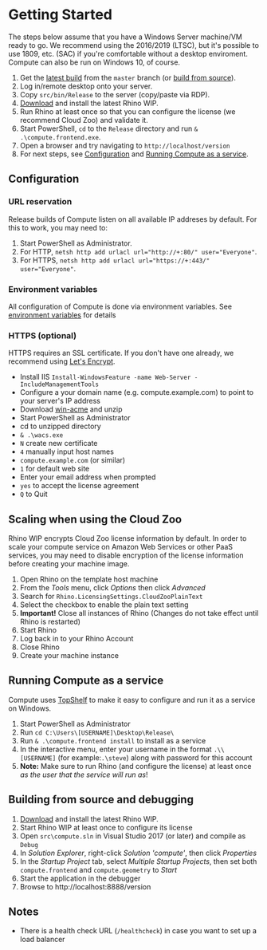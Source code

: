 # Getting Started

The steps below assume that you have a Windows Server machine/VM ready to go. We recommend using the 2016/2019 (LTSC), but it's possible to use 1809, etc. (SAC) if you're comfortable without a desktop enviroment. Compute can also be run on Windows 10, of course.

1. Get the [latest build](https://ci.appveyor.com/project/mcneel/compute-rhino3d/branch/master/artifacts) from the `master` branch (or [build from source](#building-from-source)).
1. Log in/remote desktop onto your server.
1. Copy `src/bin/Release` to the server (copy/paste via RDP).
1. [Download](https://www.rhino3d.com/download/rhino/wip) and install the latest Rhino WIP.
1. Run Rhino at least once so that you can configure the license (we recommend Cloud Zoo) and validate it.
1. Start PowerShell, `cd` to the `Release` directory and run `& .\compute.frontend.exe`.
1. Open a browser and try navigating to `http://localhost/version`
1. For next steps, see [Configuration](#configuration) and [Running Compute as a service](#running-compute-as-a-service).

## Configuration

### URL reservation

Release builds of Compute listen on all available IP addreses by default. For this to work, you may need to:

1. Start PowerShell as Administrator.
1. For HTTP, `netsh http add urlacl url="http://+:80/" user="Everyone"`.
1. For HTTPS, `netsh http add urlacl url="https://+:443/" user="Everyone"`.

### Environment variables

All configuration of Compute is done via environment variables.
See [environment variables](environment_variables.md) for details

### HTTPS (optional)

HTTPS requires an SSL certificate. If you don't have one already, we recommend using [Let's Encrypt](https://letsencrypt.org).

- Install IIS
  `Install-WindowsFeature -name Web-Server -IncludeManagementTools`
- Configure a your domain name (e.g. compute.example.com) to point to your server's IP address
- Download [win-acme](https://pkisharp.github.io/win-acme/) and unzip
- Start PowerShell as Administrator
- cd to unzipped directory
- `& .\wacs.exe`
- `N` create new certificate
- `4` manually input host names
- `compute.example.com` (or similar)
- `1` for default web site
- Enter your email address when prompted
- `yes` to accept the license agreement
- `Q` to Quit

## Scaling when using the Cloud Zoo

Rhino WIP encrypts Cloud Zoo license information by default. In order to scale your compute service on Amazon Web Services or other PaaS services, you may need to disable encryption of the license information before creating your machine image.

1. Open Rhino on the template host machine
1. From the _Tools_ menu, click _Options_ then click _Advanced_
1. Search for `Rhino.LicensingSettings.CloudZooPlainText`
1. Select the checkbox to enable the plain text setting
1. **Important!** Close all instances of Rhino (Changes do not take effect until Rhino is restarted)
1. Start Rhino
1. Log back in to your Rhino Account
1. Close Rhino
1. Create your machine instance

## Running Compute as a service

Compute uses [TopShelf](https://github.com/topshelf/topshelf) to make it easy to configure and run it as a service on Windows.

1. Start PowerShell as Administrator
1. Run `cd C:\Users\[USERNAME]\Desktop\Release\`
1. Run `& .\compute.frontend install` to install as a service
1. In the interactive menu, enter your username in the format `.\\[USERNAME]` (for example:`.\steve`) along with password for this account
1. **Note:** Make sure to run Rhino (and configure the license) at least once _as the user that the service will run as_!


## Building from source and debugging

1. [Download](https://www.rhino3d.com/download/rhino/wip) and install the latest Rhino WIP.
1. Start Rhino WIP at least once to configure its license
1. Open `src\compute.sln` in Visual Studio 2017 (or later) and compile as `Debug`
1. In _Solution Explorer_, right-click _Solution 'compute'_, then click _Properties_
1. In the _Startup Project_ tab, select _Multiple Startup Projects_, then set both `compute.frontend` and `compute.geometry` to _Start_
1. Start the application in the debugger
1. Browse to http://localhost:8888/version


## Notes

- There is a health check URL (`/healthcheck`) in case you want to set up a load balancer
